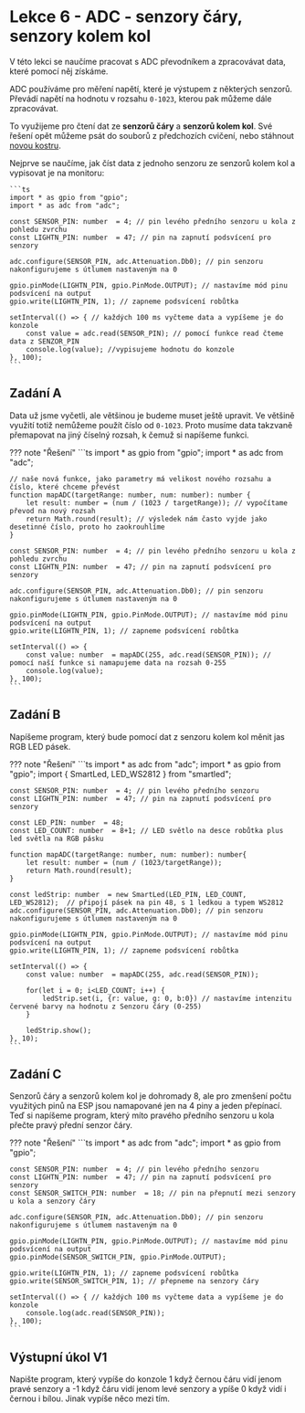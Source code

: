 # Lekce 6 - ADC - senzory čáry, senzory kolem kol 

V této lekci se naučíme pracovat s ADC převodníkem a zpracovávat data, které pomocí něj získáme.

ADC používáme pro měření napětí, které je výstupem z některých senzorů.
Převádí napětí na hodnotu v rozsahu `0-1023`, kterou pak můžeme dále zpracovávat.

To využijeme pro čtení dat ze **senzorů čáry** a **senzorů kolem kol**.
Své řešení opět můžeme psát do souborů z předchozích cvičení, nebo stáhnout [novou kostru](./project6.zip).

Nejprve se naučíme, jak číst data z jednoho senzoru ze senzorů kolem kol a vypisovat je na monitoru:

    ```ts
    import * as gpio from "gpio";
    import * as adc from "adc";

    const SENSOR_PIN: number  = 4; // pin levého předního senzoru u kola z pohledu zvrchu
    const LIGHTN_PIN: number  = 47; // pin na zapnutí podsvícení pro senzory

    adc.configure(SENSOR_PIN, adc.Attenuation.Db0); // pin senzoru nakonfigurujeme s útlumem nastaveným na 0

    gpio.pinMode(LIGHTN_PIN, gpio.PinMode.OUTPUT); // nastavíme mód pinu podsvícení na output 
    gpio.write(LIGHTN_PIN, 1); // zapneme podsvícení robůtka

    setInterval(() => { // každých 100 ms vyčteme data a vypíšeme je do konzole
        const value = adc.read(SENSOR_PIN); // pomocí funkce read čteme data z SENZOR_PIN
        console.log(value); //vypisujeme hodnotu do konzole
    }, 100);
    ```

## Zadání A

Data už jsme vyčetli, ale většinou je budeme muset ještě upravit.
Ve většině využití totiž nemůžeme použít číslo od `0-1023`.
Proto musíme data takzvaně přemapovat na jiný číselný rozsah, k čemuž si napíšeme funkci.

??? note "Řešení"
    ```ts
    import * as gpio from "gpio";
    import * as adc from "adc";

    // naše nová funkce, jako parametry má velikost nového rozsahu a číslo, které chceme převést
    function mapADC(targetRange: number, num: number): number {
        let result: number = (num / (1023 / targetRange)); // vypočítame převod na nový rozsah
        return Math.round(result); // výsledek nám často vyjde jako desetinné číslo, proto ho zaokrouhlíme
    }

    const SENSOR_PIN: number  = 4; // pin levého předního senzoru u kola z pohledu zvrchu
    const LIGHTN_PIN: number  = 47; // pin na zapnutí podsvícení pro senzory

    adc.configure(SENSOR_PIN, adc.Attenuation.Db0); // pin senzoru nakonfigurujeme s útlumem nastaveným na 0

    gpio.pinMode(LIGHTN_PIN, gpio.PinMode.OUTPUT); // nastavíme mód pinu podsvícení na output 
    gpio.write(LIGHTN_PIN, 1); // zapneme podsvícení robůtka

    setInterval(() => {
        const value: number  = mapADC(255, adc.read(SENSOR_PIN)); // pomocí naší funkce si namapujeme data na rozsah 0-255
        console.log(value);
    }, 100);
    ```

## Zadání B

Napíšeme program, který bude pomocí dat z senzoru kolem kol měnit jas RGB LED pásek.

??? note "Řešení"
    ```ts
    import * as adc from "adc";
    import * as gpio from "gpio";
    import { SmartLed, LED_WS2812 } from "smartled";

    const SENSOR_PIN: number  = 4; // pin levého předního senzoru 
    const LIGHTN_PIN: number  = 47; // pin na zapnutí podsvícení pro senzory

    const LED_PIN: number  = 48;
    const LED_COUNT: number  = 8+1; // LED světlo na desce robůtka plus led světla na RGB pásku
    
    function mapADC(targetRange: number, num: number): number{
        let result: number = (num / (1023/targetRange));
        return Math.round(result);
    }

    const ledStrip: number  = new SmartLed(LED_PIN, LED_COUNT, LED_WS2812);  // připojí pásek na pin 48, s 1 ledkou a typem WS2812
    adc.configure(SENSOR_PIN, adc.Attenuation.Db0); // pin senzoru nakonfigurujeme s útlumem nastaveným na 0

    gpio.pinMode(LIGHTN_PIN, gpio.PinMode.OUTPUT); // nastavíme mód pinu podsvícení na output 
    gpio.write(LIGHTN_PIN, 1); // zapneme podsvícení robůtka

    setInterval(() => {
        const value: number  = mapADC(255, adc.read(SENSOR_PIN));
        
        for(let i = 0; i<LED_COUNT; i++) {
            ledStrip.set(i, {r: value, g: 0, b:0}) // nastavíme intenzitu červené barvy na hodnotu z Senzoru čáry (0-255)
        }
        
        ledStrip.show();
    }, 10); 
    ```

## Zadání C
Senzorů čáry a senzorů kolem kol je dohromady 8, ale pro zmenšení počtu využitých pinů na ESP jsou namapované jen na 4 piny a jeden přepínací. Teď si napíšeme program, který míto pravého předního senzoru u kola přečte pravý přední senzor čáry.

??? note "Řešení"
    ```ts
    import * as adc from "adc";
    import * as gpio from "gpio";

    const SENSOR_PIN: number  = 4; // pin levého předního senzoru 
    const LIGHTN_PIN: number  = 47; // pin na zapnutí podsvícení pro senzory
    const SENSOR_SWITCH_PIN: number  = 18; // pin na přepnutí mezi senzory u kola a senzory čáry

    adc.configure(SENSOR_PIN, adc.Attenuation.Db0); // pin senzoru nakonfigurujeme s útlumem nastaveným na 0

    gpio.pinMode(LIGHTN_PIN, gpio.PinMode.OUTPUT); // nastavíme mód pinu podsvícení na output 
    gpio.pinMode(SENSOR_SWITCH_PIN, gpio.PinMode.OUTPUT);

    gpio.write(LIGHTN_PIN, 1); // zapneme podsvícení robůtka
    gpio.write(SENSOR_SWITCH_PIN, 1); // přepneme na senzory čáry

    setInterval(() => { // každých 100 ms vyčteme data a vypíšeme je do konzole
        console.log(adc.read(SENSOR_PIN));
    }, 100);
    ```

## Výstupní úkol V1

Napište program, který vypíše do konzole 1 když černou čáru vidí jenom pravé senzory a -1 když čáru vidí jenom levé senzory a ypíše 0 když vidí i černou i bílou. Jinak vypíše něco mezi tím.
<!--
??? note "Řešení"
```ts
import * as gpio from "gpio";
import * as adc from "adc";

function mapADC(targetRange: number, num: number): number {
    let result: number = (num / (1023 / targetRange)); // vypočítame převod na nový rozsah
    return result; // výsledek nám často vyjde jako desetinné číslo, proto ho zaokrouhlíme
}

const RIGHT_UP_PIN: number  = 4;
const RIGHT_DOWN_PIN: number  = 5;
const LEFT_UP_PIN: number  = 6;
const LEFT_DOWN_PIN: number  = 7;
const PIN_LENT: number  = 47 // pin podsvícení
const PIN_SWITCH: number  = 18 // pin přepínaní mezi krajními a prostředními senzory


adc.configure(RIGHT_UP_PIN, adc.Attenuation.Db0);
adc.configure(RIGHT_DOWN_PIN, adc.Attenuation.Db0);
adc.configure(LEFT_UP_PIN, adc.Attenuation.Db0);
adc.configure(LEFT_DOWN_PIN, adc.Attenuation.Db0);

gpio.pinMode(PIN_SWITCH, gpio.PinMode.OUTPUT);
gpio.pinMode(PIN_LENT, gpio.PinMode.OUTPUT);

gpio.write(PIN_SWITCH, 1); // zakomentovat jestli chceme krajní senzory
gpio.write(PIN_LENT, 1);

setInterval(() => { // každých 100 ms vyčteme data a vypíšeme je do konzole
    let right_up_value: number = adc.read(RIGHT_UP_PIN);
    let right_down_value: number = adc.read(RIGHT_DOWN_PIN);
    let left_up_value: number = adc.read(LEFT_UP_PIN);
    let left_down_value: number = adc.read(LEFT_DOWN_PIN);

    right_up_value = mapADC(0.5, right_up_value);
    right_down_value = mapADC(0.5, right_down_value);
    left_up_value = mapADC(0.5, left_up_value);
    left_down_value = mapADC(0.5, left_down_value);

    let right_value: number = right_up_value + right_down_value;
    let left_value: number = left_up_value + left_down_value;

    let result: number =  right_value - left_value; 
    
    console.log(result); 
    
}, 1000);

``` -->













